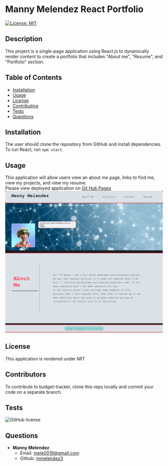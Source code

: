 # Manny Melendez React Portfolio
[![License: MIT](https://img.shields.io/badge/License-MIT-yellow.svg)](https://opensource.org/licenses/MIT)

## Description 
This project is a single-page application using React.js to dynamically render content to create a portfolio that includes "About me", "Resume", and "Portfolio" section. 
## Table of Contents
* [Installation](#installation)
* [Usage](#usage)
* [License](#license)
* [Contributing](#contributing)
* [Tests](#tests)
* [Questions](#questions)

## Installation 
The user should clone the repository from GitHub and install dependencies. To run React, run `npm start`. 

## Usage 
This application will allow users view an about me page, links to find me, view my projects, and view my resume.<br>
Please view deployed application on [Git Hub Pages](https://mmelendez3.github.io/react-portfolio/)<br>
<img src='./src/assets/images/screeshot.png'>

## License
This application is rendered under MIT

## Contributors
To contribute to budget-tracker, clone this repo locally and commit your code on a separate branch.

## Tests
![GitHub license](https://img.shields.io/badge/test-100%25-success)

## Questions
* <strong>Manny Melendez</strong>
    * Email: mele0019@gmail.com
    * Github: [mmelendez3](https://github.com/mmelendez3)